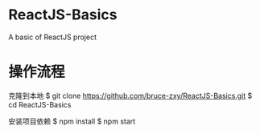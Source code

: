 # ReactJS-Basics
A basic of ReactJS project

# 操作流程

 克隆到本地
	$ git clone https://github.com/bruce-zxy/ReactJS-Basics.git
	$ cd ReactJS-Basics

 安装项目依赖
	$ npm install
	$ npm start
